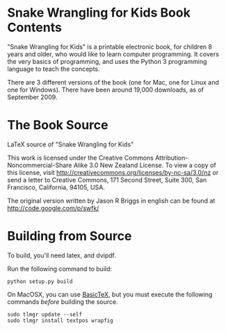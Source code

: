 Snake Wrangling for Kids Book Contents
======================================

"Snake Wrangling for Kids" is a printable electronic book, for children 8 years and older, who would like to learn computer programming. It covers the very basics of programming, and uses the Python 3 programming language to teach the concepts.

There are 3 different versions of the book (one for Mac, one for Linux and one for Windows). There have been around 19,000 downloads, as of September 2009.

The Book Source
===============

LaTeX source of "Snake Wrangling for Kids"

This work is licensed under the Creative Commons Attribution-Noncommercial-Share Alike 3.0 New Zealand License.
To view a copy of this license, visit http://creativecommons.org/licenses/by-nc-sa/3.0/nz or send a letter to Creative Commons, 171 Second Street, Suite 300, San Francisco, California, 94105, USA.

The original version written by Jason R Briggs in english can be found at http://code.google.com/p/swfk/

Building from Source
====================

To build, you'll need latex, and dvipdf.

Run the following command to build:

    python setup.py build

On MacOSX, you can use [BasicTeX](http://www.tug.org/mactex/morepackages.html), but you must execute the following commands *before* building the source.

    sudo tlmgr update --self
    sudo tlmgr install textpos wrapfig
